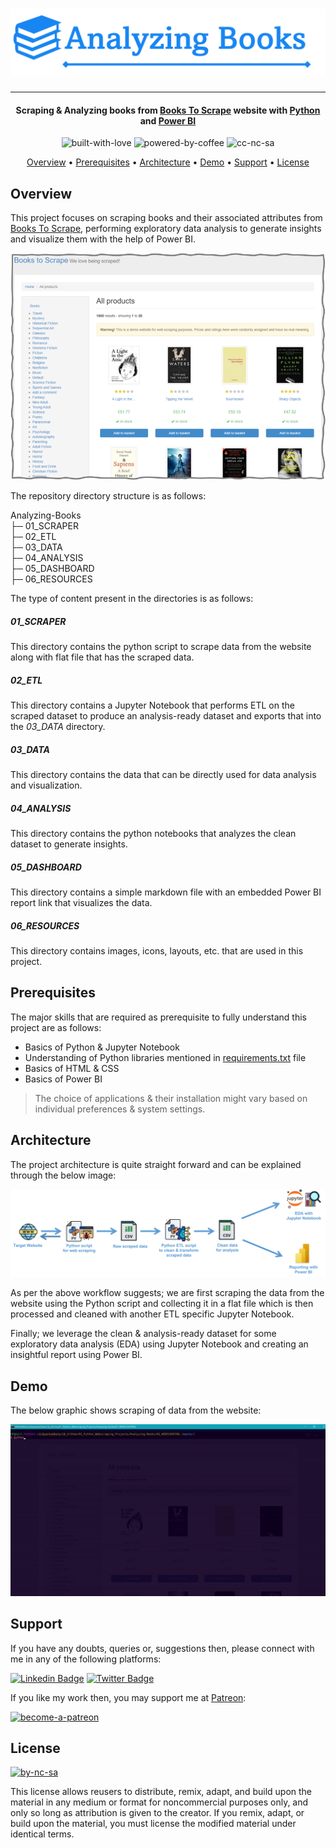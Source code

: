 # ![Project Logo][project_logo]

---

<h4 align="center">Scraping & Analyzing books from <a href="https://books.toscrape.com/" target="_blank">Books To Scrape</a> website with <a href="https://en.wikipedia.org/wiki/Python_(programming_language)" target="_blank">Python</a> and <a href="https://en.wikipedia.org/wiki/Microsoft_Power_BI" target="_blank">Power BI</a></h4>

<p align='center'>
<img src="https://i.ibb.co/KxfMMsP/built-with-love.png" alt="built-with-love" border="0">
<img src="https://i.ibb.co/MBDK1Pk/powered-by-coffee.png" alt="powered-by-coffee" border="0">
<img src="https://i.ibb.co/CtGqhQH/cc-nc-sa.png" alt="cc-nc-sa" border="0">
</p>

<p align="center">
  <a href="#overview">Overview</a> •
  <a href="#prerequisites">Prerequisites</a> •
  <a href="#architecture">Architecture</a> •
  <a href="#demo">Demo</a> •
  <a href="#support">Support</a> •
  <a href="#license">License</a>
</p>

## Overview

This project focuses on scraping books and their associated attributes from [Books To Scrape][website_link], performing exploratory data analysis to generate insights and visualize them with the help of Power BI.

[![Website Snippet][website_snippet]][website_link]

The repository directory structure is as follows:

Analyzing-Books<br>
├─ 01_SCRAPER<br>
├─ 02_ETL<br>
├─ 03_DATA<br>
├─ 04_ANALYSIS<br>
├─ 05_DASHBOARD<br>
├─ 06_RESOURCES<br>

The type of content present in the directories is as follows:

<h5>01_SCRAPER</h5>

This directory contains the python script to scrape data from the website along with flat file that has the scraped data.

<h5>02_ETL</h5>

This directory contains a Jupyter Notebook that performs ETL on the scraped dataset to produce an analysis-ready dataset and exports that into the _03_DATA_ directory.

<h5>03_DATA</h5>

This directory contains the data that can be directly used for data analysis and visualization.

<h5>04_ANALYSIS</h5>

This directory contains the python notebooks that analyzes the clean dataset to generate insights.

<h5>05_DASHBOARD</h5>

This directory contains a simple markdown file with an embedded Power BI report link that visualizes the data.

<h5>06_RESOURCES</h5>

This directory contains images, icons, layouts, etc. that are used in this project.

## Prerequisites

The major skills that are required as prerequisite to fully understand this project are as follows:

- Basics of Python & Jupyter Notebook
- Understanding of Python libraries mentioned in [requirements.txt][requirements] file
- Basics of HTML & CSS
- Basics of Power BI

> The choice of applications & their installation might vary based on individual preferences & system settings.

## Architecture

The project architecture is quite straight forward and can be explained through the below image:

![Process Architecture][process_workflow]

As per the above workflow suggests; we are first scraping the data from the website using the Python script and collecting it in a flat file which is then processed and cleaned with another ETL specific Jupyter Notebook.

Finally; we leverage the clean & analysis-ready dataset for some exploratory data analysis (EDA) using Jupyter Notebook and creating an insightful report using Power BI.

## Demo

The below graphic shows scraping of data from the website:

![Scraping Graphic][scraping_graphic]

## Support

If you have any doubts, queries or, suggestions then, please connect with me in any of the following platforms:

[![Linkedin Badge][linkedinbadge]][linkedin] [![Twitter Badge][twitterbadge]][twitter]

If you like my work then, you may support me at [Patreon][patreon]:

<a href="https://www.patreon.com/quantumudit" target="_blank">
<img src="https://i.ibb.co/94bkJwp/become-a-patreon.png" alt="become-a-patreon" border="0" width="170" height="50">
</a>

## License

<a href = 'https://creativecommons.org/licenses/by-nc-sa/4.0/' target="_blank">
    <img src="https://i.ibb.co/mvmWGkm/by-nc-sa.png" alt="by-nc-sa" border="0" width="88" height="31">
</a>

This license allows reusers to distribute, remix, adapt, and build upon the material in any medium or format for noncommercial purposes only, and only so long as attribution is given to the creator. If you remix, adapt, or build upon the material, you must license the modified material under identical terms.

<!-- Image Links -->

[project_logo]: 06_RESOURCES/project_cover_image.png
[process_workflow]: 06_RESOURCES/process_architecture.png
[scraping_graphic]: 06_RESOURCES/scraping_graphic.gif
[website_snippet]: 06_RESOURCES/website_snip.png
[dashboard_image]: ...

<!-- External Links -->

[website_link]: https://books.toscrape.com/
[requirements]: ./requirements.txt
[dashboard_link]: https://app.powerbi.com/..

<!-- Profile Links -->

[linkedin]: https://www.linkedin.com/in/uditkumarchatterjee/
[twitter]: https://twitter.com/quantumudit
[patreon]: https://www.patreon.com/quantumudit

<!-- Shields Profile Links -->

[linkedinbadge]: https://img.shields.io/badge/-uditkumarchatterjee-0e76a8?style=flat&labelColor=0e76a8&logo=linkedin&logoColor=white
[twitterbadge]: https://img.shields.io/badge/-@quantumudit-1ca0f1?style=flat&labelColor=1ca0f1&logo=twitter&logoColor=white&link=https://twitter.com/quantumudit
